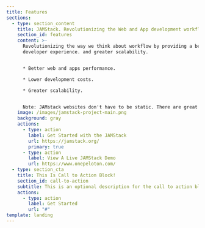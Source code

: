```yaml
---
title: Features
sections:
  - type: section_content
    title: JAMStack. Revolutionizing the Web and App development workflow.
    section_id: features
    content: >-
      Revolutionizing the way we think about workflow by providing a better
      developer experience. and greater scalability.


      * Better web and apps performance.

      * Lower development costs.

      * Greater scalability.


      Note: JAMstack websites don't have to be static. There are great services available to help bring some dynamic data to your product.
    image: /images/jamstack-project-main.png
    background: gray
    actions:
      - type: action
        label: Get Started with the JAMStack
        url: https://jamstack.org/
        primary: true
      - type: action
        label: View A Live JAMStack Demo
        url: https://www.onepeloton.com/
  - type: section_cta
    title: This Is Call to Action Block!
    section_id: call-to-action
    subtitle: This is an optional description for the call to action block.
    actions:
      - type: action
        label: Get Started
        url: "#"
template: landing
---
```


